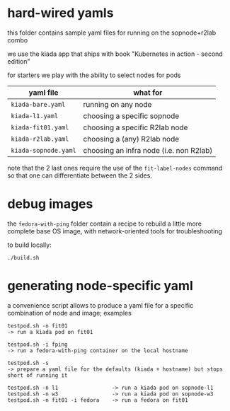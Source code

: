 # hard-wired yamls

this folder contains sample yaml files for running on the sopnode+r2lab combo

we use the kiada app that ships with book "Kubernetes in action - second edition"

for starters we play with the ability to select nodes for pods

| yaml file | what for |
|-|-|
| `kiada-bare.yaml` | running on any node |
| `kiada-l1.yaml` | choosing a specific sopnode |
| `kiada-fit01.yaml` | choosing a specific R2lab node |
| `kiada-r2lab.yaml` | choosing a (any) R2lab node|
| `kiada-sopnode.yaml` | choosing an infra node (i.e. non R2lab) |

note that the 2 last ones require the use of the `fit-label-nodes` command so
that one can differentiate between the 2 sides.

# debug images

the `fedora-with-ping` folder contain a recipe to rebuild a little more complete
base OS image, with network-oriented tools for troubleshooting

to build locally:

```
./build.sh
```

# generating node-specific yaml

a convenience script allows to produce a yaml file for a specific combination of
node and image; examples

```
testpod.sh -n fit01
-> run a kiada pod on fit01

testpod.sh -i fping
-> run a fedora-with-ping container on the local hostname

testpod.sh -s
-> prepare a yaml file for the defaults (kiada + hostname) but stops short of running it

testpod.sh -n l1                 -> run a kiada pod on sopnode-l1
testpod.sh -n w3                 -> run a kiada pod on sopnode-w3
testpod.sh -n fit01 -i fedora    -> run a fedora on fit01
```
